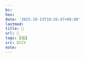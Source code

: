 ```yaml
---
bc:
hex:
date: '2025-10-13T10:26:47+08:00'
lastmod:
title: 􀽔
url: 􀽔
tags: [福]
src: DCCV
note:
---
```

